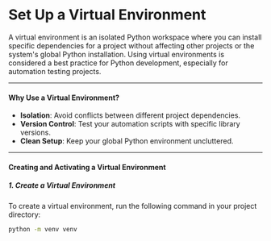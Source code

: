 # Set Up a Virtual Environment

A virtual environment is an isolated Python workspace where you can install specific dependencies for a project without affecting other projects or the system's global Python installation. Using virtual environments is considered a best practice for Python development, especially for automation testing projects.

---

#### Why Use a Virtual Environment?
- **Isolation**: Avoid conflicts between different project dependencies.
- **Version Control**: Test your automation scripts with specific library versions.
- **Clean Setup**: Keep your global Python environment uncluttered.

---

#### Creating and Activating a Virtual Environment

##### 1. **Create a Virtual Environment**
To create a virtual environment, run the following command in your project directory:
```bash
python -m venv venv
```